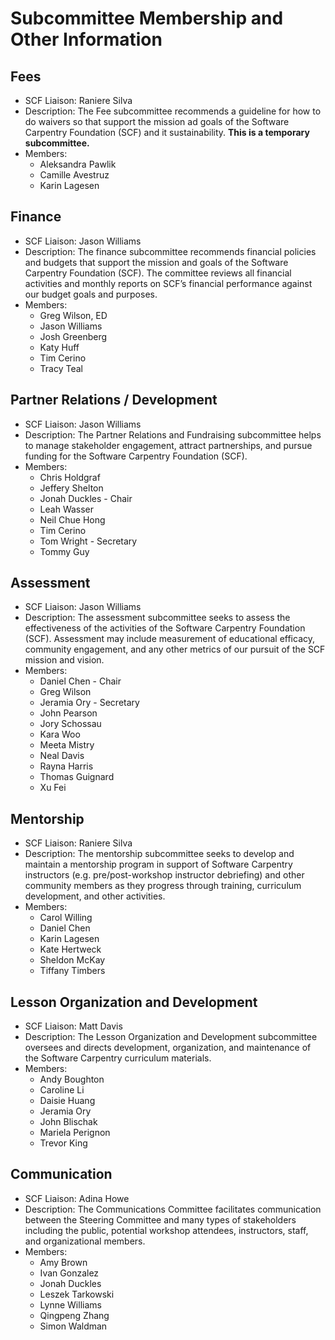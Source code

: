 # Subcommittee Membership and Other Information

## Fees

- SCF Liaison: Raniere Silva
- Description: The Fee subcommittee recommends a guideline for how to do waivers so that support the mission ad goals of the Software Carpentry Foundation (SCF) and it sustainability. **This is a temporary subcommittee.**
- Members:
  - Aleksandra Pawlik
  - Camille Avestruz
  - Karin Lagesen

## Finance

- SCF Liaison: Jason Williams
- Description: The finance subcommittee recommends financial policies and budgets that support the mission and goals of the Software Carpentry Foundation (SCF). The committee reviews all financial activities and  monthly reports on SCF’s financial performance against our budget goals and purposes.
- Members:
  - Greg Wilson, ED
  - Jason Williams
  - Josh Greenberg
  - Katy Huff
  - Tim Cerino
  - Tracy Teal

## Partner Relations / Development

- SCF Liaison: Jason Williams
- Description: The Partner Relations and Fundraising subcommittee helps to manage stakeholder engagement, attract partnerships, and pursue funding for the Software Carpentry Foundation (SCF).
- Members:
  - Chris Holdgraf
  - Jeffery Shelton
  - Jonah Duckles - Chair
  - Leah Wasser
  - Neil Chue Hong
  - Tim Cerino
  - Tom Wright - Secretary 
  - Tommy Guy

## Assessment

- SCF Liaison: Jason Williams
- Description: The assessment subcommittee seeks to assess the effectiveness of the activities of the Software Carpentry Foundation (SCF). Assessment may include measurement of educational efficacy, community engagement, and any other metrics of our pursuit of the SCF mission and vision.
- Members:
  - Daniel Chen - Chair
  - Greg Wilson
  - Jeramia Ory - Secretary
  - John Pearson
  - Jory Schossau
  - Kara Woo
  - Meeta Mistry
  - Neal Davis
  - Rayna Harris
  - Thomas Guignard
  - Xu Fei

## Mentorship

- SCF Liaison: Raniere Silva
- Description: The mentorship subcommittee seeks to develop and maintain a mentorship program in support of Software Carpentry instructors (e.g. pre/post-workshop instructor debriefing) and other community members as they progress through training, curriculum development, and other activities.
- Members:
  - Carol Willing
  - Daniel Chen
  - Karin Lagesen
  - Kate Hertweck
  - Sheldon McKay
  - Tiffany Timbers

## Lesson Organization and Development

- SCF Liaison: Matt Davis
- Description: The Lesson Organization and Development subcommittee oversees and directs development, organization, and maintenance of the Software Carpentry curriculum materials.
- Members:
  - Andy Boughton
  - Caroline Li
  - Daisie Huang
  - Jeramia Ory
  - John Blischak
  - Mariela Perignon
  - Trevor King

## Communication

- SCF Liaison: Adina Howe
- Description: The Communications Committee facilitates communication between the Steering Committee and many types of stakeholders including the public, potential workshop attendees, instructors, staff, and organizational members.
- Members:
  - Amy Brown
  - Ivan Gonzalez
  - Jonah Duckles
  - Leszek Tarkowski
  - Lynne Williams
  - Qingpeng Zhang
  - Simon Waldman
